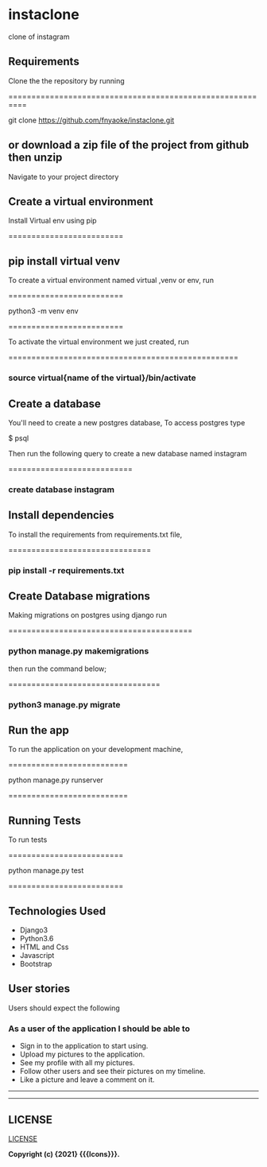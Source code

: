 # instaclone

clone of instagram

## Requirements

Clone the the repository by running

==========================================================

git clone <https://github.com/fnyaoke/instaclone.git>

## or download a zip file of the project from github then unzip

Navigate to your project directory

## Create a virtual environment

Install Virtual env using pip

=========================

## pip install virtual venv

To create a virtual environment named virtual ,venv or env, run

=========================

python3 -m venv env

=========================

To activate the virtual environment we just created,
run

==================================================

### source virtual{name of the virtual}/bin/activate

## Create a database

You'll need to create a new postgres database, To access postgres type

$ psql

Then run the following query to create a new database named instagram

===========================

### create database instagram

## Install dependencies

To install the requirements from requirements.txt file,

===============================

### pip install -r requirements.txt

## Create Database migrations

Making migrations on postgres using django
run

========================================

### python manage.py makemigrations

then run the command below;

=================================

### python3 manage.py migrate

## Run the app

To run the application on your development machine,

==========================

python manage.py runserver

==========================

## Running Tests

To run tests

=========================

python manage.py test

=========================

## Technologies Used

- Django3
- Python3.6
- HTML and Css
- Javascript
- Bootstrap

## User stories

Users should expect the following

### As a user of the application I should be able to

- Sign in to the application to start using.
- Upload my pictures to the application.
- See my profile with all my pictures.
- Follow other users and see their pictures on my timeline.
- Like a picture and leave a comment on it.

---

---

## LICENSE

[LICENSE](license)

**Copyright (c) {2021} {{{Icons}}}.**

